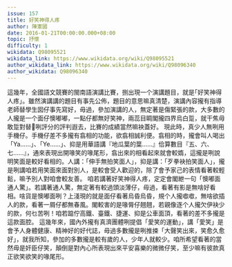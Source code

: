```yaml
---
issue: 157
title: 好笑神得人疼
author: 陳憲國
date: 2016-01-21T00:00:00.000+08:00
topic: 抒懷
difficulty: 1
wikidata: Q98095521
wikidata_link: https://www.wikidata.org/wiki/Q98095521
author_wikidata_link: https://www.wikidata.org/wiki/Q98096340
author_wikidata: Q98096340
---
```

這幾年，全國語文競賽的閩南語演講比賽，捌出現一个演講題目，就是｢好笑神得人疼｣。雖然演講講的題目有事先公佈，題目的意思嘛真清楚，演講內容攏有指導老師替學生囡仔事先寫好，毋過，參加演講的人，無定著是傷緊張的款，大多數的人攏是一个面仔懊嘟嘟，一點仔都無好笑神，兩蕊目睭閣攏四界烏白踅，就干焦毋敢踅對替𪜶咧評分的評判遐去，比賽的成績當然嘛袂蓋好。
現此時，真少人無咧用手機仔。手機仔差不多攏有翕相的功能，欲翕相誠利便。翕相的時，攏會叫人喝出「Ya……」、「Ye……」、抑是用華語講『地瓜葉的葉……』佮算數目『五、六、七……』，通來表現出開喙笑的喙尾形，翕出來的相看起來就會較媠，這攏是咧說明笑面是較好看相的。人講：「伸手無拍笑面人」，抑是講：「歹拳袂拍笑面人」，攏是咧講咱若用笑面來面對別人，是較會受人歡迎的，除了會予家己的表情看著較輕鬆，嘛予別人對咱會較友善。
咱若講著好笑神得人疼，定定會閣紲一句「懊嘟面通人驚」。若講著通人驚，無定著有較過頭淡薄仔，毋過，看著有影是無啥好看相。啥貨是懊嘟面咧？上淺現的就是面仔看著烏昏烏昏，規个人攏噷噷，無啥欲插人的款，看著一屑仔都無春風。閣較害的是喙脣仔翹翹，若親像逐个人攏欠伊袂少的款，何乜苦咧！咱若踮佇高鐵、臺鐵、捷運、抑是公車面頂，看著的差不多攏是這款面腔。
這幾年來，國內外攏有真濟團體咧提倡「愛笑的運動」，講「愛笑」是會予人身體健康、精神好的好代誌，毋過多數攏是咧推捒「大聲笑出來，笑愈久愈好」，就我所知，參加的多數攏是較有歲的人，少年人就較少。咱所希望看著的當然毋是奸臣仔笑，顛倒是對內心所表現出來平安喜樂的微微仔笑，至少嘛有彼款真正欲笑欲笑的喙尾形。